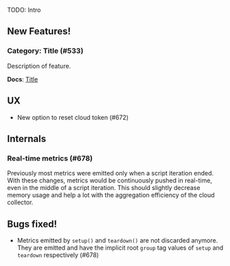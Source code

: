 TODO: Intro

## New Features!

### Category: Title (#533)

Description of feature.

**Docs**: [Title](http://k6.readme.io/docs/TODO)


## UX

* New option to reset cloud token (#672)


## Internals

### Real-time metrics (#678)

Previously most metrics were emitted only when a script iteration ended. With these changes, metrics would be continuously pushed in real-time, even in the middle of a script iteration. This should slightly decrease memory usage and help a lot with the aggregation efficiency of the cloud collector.


## Bugs fixed!

* Metrics emitted by `setup()` and `teardown()` are not discarded anymore. They are emitted and have the implicit root `group` tag values of `setup` and `teardown` respectively (#678)